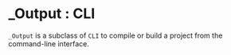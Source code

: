 # _Output : CLI

`_Output` is a subclass of `CLI` to compile or build a project from the command-line interface. 
